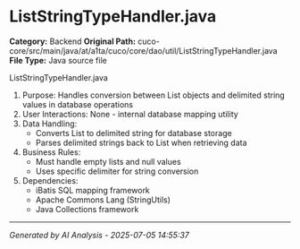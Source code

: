 # ListStringTypeHandler.java

**Category:** Backend
**Original Path:** cuco-core/src/main/java/at/a1ta/cuco/core/dao/util/ListStringTypeHandler.java
**File Type:** Java source file

ListStringTypeHandler.java
1. Purpose: Handles conversion between List<String> objects and delimited string values in database operations
2. User Interactions: None - internal database mapping utility
3. Data Handling:
   - Converts List<String> to delimited string for database storage
   - Parses delimited strings back to List<String> when retrieving data
4. Business Rules:
   - Must handle empty lists and null values
   - Uses specific delimiter for string conversion
5. Dependencies:
   - iBatis SQL mapping framework
   - Apache Commons Lang (StringUtils)
   - Java Collections framework

---
*Generated by AI Analysis - 2025-07-05 14:55:37*
